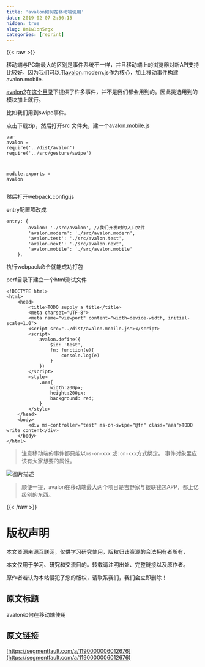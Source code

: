 ```yaml
---
title: 'avalon如何在移动端使用' 
date: 2019-02-07 2:30:15
hidden: true
slug: 8m1w1on5rgx
categories: [reprint]
---
```


{{< raw >}}

                    
<p>移动端与PC端最大的区别是事件系统不一样，并且移动端上的浏览器对新API支持比较好。因为我们可以用<a href="http://avalonjs.coding.me/" rel="nofollow noreferrer" target="_blank">avalon</a>.modern.js作为核心，加上移动事件构建avalon.mobile.</p>
<p><a href="http://avalonjs.coding.me/" rel="nofollow noreferrer" target="_blank">avalon2</a>在<a href="https://github.com/RubyLouvre/avalon/tree/master/src/gesture" rel="nofollow noreferrer" target="_blank">这个目录</a>下提供了许多事件，并不是我们都会用到的。因此挑选用到的模块加上就行。</p>
<p>比如我们用到swipe事件。</p>
<p>点击下载zip，然后打开src 文件夹，建一个avalon.mobile.js</p>
<div class="widget-codetool" style="display:none;">
      <div class="widget-codetool--inner">
      <span class="selectCode code-tool" data-toggle="tooltip" data-placement="top" title="" data-original-title="全选"></span>
      <span type="button" class="copyCode code-tool" data-toggle="tooltip" data-placement="top" data-clipboard-text="var avalon = require('../dist/avalon')
require('../src/gesture/swipe')

module.exports = avalon" title="" data-original-title="复制"></span>
      <span type="button" class="saveToNote code-tool" data-toggle="tooltip" data-placement="top" title="" data-original-title="放进笔记"></span>
      </div>
      </div><pre class="javascript hljs"><code class="javascript"><span class="hljs-keyword">var</span> avalon = <span class="hljs-built_in">require</span>(<span class="hljs-string">'../dist/avalon'</span>)
<span class="hljs-built_in">require</span>(<span class="hljs-string">'../src/gesture/swipe'</span>)

<span class="hljs-built_in">module</span>.exports = avalon</code></pre>
<p>然后打开webpack.config.js</p>
<p>entry配置项改成</p>
<div class="widget-codetool" style="display:none;">
      <div class="widget-codetool--inner">
      <span class="selectCode code-tool" data-toggle="tooltip" data-placement="top" title="" data-original-title="全选"></span>
      <span type="button" class="copyCode code-tool" data-toggle="tooltip" data-placement="top" data-clipboard-text="entry: {
        avalon: './src/avalon', //我们开发时的入口文件
        'avalon.modern': './src/avalon.modern',
        'avalon.test': './src/avalon.test',
        'avalon.next': './src/avalon.next',
        'avalon.mobile': './src/avalon.mobile'
    }," title="" data-original-title="复制"></span>
      <span type="button" class="saveToNote code-tool" data-toggle="tooltip" data-placement="top" title="" data-original-title="放进笔记"></span>
      </div>
      </div><pre class="hljs css"><code><span class="hljs-selector-tag">entry</span>: {
        <span class="hljs-attribute">avalon</span>: <span class="hljs-string">'./src/avalon'</span>, //我们开发时的入口文件
        <span class="hljs-string">'avalon.modern'</span>: <span class="hljs-string">'./src/avalon.modern'</span>,
        <span class="hljs-string">'avalon.test'</span>: <span class="hljs-string">'./src/avalon.test'</span>,
        <span class="hljs-string">'avalon.next'</span>: <span class="hljs-string">'./src/avalon.next'</span>,
        <span class="hljs-string">'avalon.mobile'</span>: <span class="hljs-string">'./src/avalon.mobile'</span>
    },</code></pre>
<p>执行webpack命令就能成功打包</p>
<p>perf目录下建立一个html测试文件</p>
<div class="widget-codetool" style="display:none;">
      <div class="widget-codetool--inner">
      <span class="selectCode code-tool" data-toggle="tooltip" data-placement="top" title="" data-original-title="全选"></span>
      <span type="button" class="copyCode code-tool" data-toggle="tooltip" data-placement="top" data-clipboard-text="<!DOCTYPE html>
<html>
    <head>
        <title>TODO supply a title</title>
        <meta charset=&quot;UTF-8&quot;>
        <meta name=&quot;viewport&quot; content=&quot;width=device-width, initial-scale=1.0&quot;>
        <script src=&quot;../dist/avalon.mobile.js&quot;></script>
        <script>
            avalon.define({
                $id: 'test',
                fn: function(e){
                    console.log(e)
                }
            })
        </script>
        <style>
            .aaa{
                width:200px;
                height:200px;
                background: red;
            }
        </style>
    </head>
    <body>
        <div ms-controller=&quot;test&quot; ms-on-swipe=&quot;@fn&quot; class=&quot;aaa&quot;>TODO write content</div>
    </body>
</html>" title="" data-original-title="复制"></span>
      <span type="button" class="saveToNote code-tool" data-toggle="tooltip" data-placement="top" title="" data-original-title="放进笔记"></span>
      </div>
      </div><pre class="xml hljs"><code class="html"><span class="hljs-meta">&lt;!DOCTYPE html&gt;</span>
<span class="hljs-tag">&lt;<span class="hljs-name">html</span>&gt;</span>
    <span class="hljs-tag">&lt;<span class="hljs-name">head</span>&gt;</span>
        <span class="hljs-tag">&lt;<span class="hljs-name">title</span>&gt;</span>TODO supply a title<span class="hljs-tag">&lt;/<span class="hljs-name">title</span>&gt;</span>
        <span class="hljs-tag">&lt;<span class="hljs-name">meta</span> <span class="hljs-attr">charset</span>=<span class="hljs-string">"UTF-8"</span>&gt;</span>
        <span class="hljs-tag">&lt;<span class="hljs-name">meta</span> <span class="hljs-attr">name</span>=<span class="hljs-string">"viewport"</span> <span class="hljs-attr">content</span>=<span class="hljs-string">"width=device-width, initial-scale=1.0"</span>&gt;</span>
        <span class="hljs-tag">&lt;<span class="hljs-name">script</span> <span class="hljs-attr">src</span>=<span class="hljs-string">"../dist/avalon.mobile.js"</span>&gt;</span><span class="undefined"></span><span class="hljs-tag">&lt;/<span class="hljs-name">script</span>&gt;</span>
        <span class="hljs-tag">&lt;<span class="hljs-name">script</span>&gt;</span><span class="javascript">
            avalon.define({
                <span class="hljs-attr">$id</span>: <span class="hljs-string">'test'</span>,
                <span class="hljs-attr">fn</span>: <span class="hljs-function"><span class="hljs-keyword">function</span>(<span class="hljs-params">e</span>)</span>{
                    <span class="hljs-built_in">console</span>.log(e)
                }
            })
        </span><span class="hljs-tag">&lt;/<span class="hljs-name">script</span>&gt;</span>
        <span class="hljs-tag">&lt;<span class="hljs-name">style</span>&gt;</span><span class="css">
            <span class="hljs-selector-class">.aaa</span>{
                <span class="hljs-attribute">width</span>:<span class="hljs-number">200px</span>;
                <span class="hljs-attribute">height</span>:<span class="hljs-number">200px</span>;
                <span class="hljs-attribute">background</span>: red;
            }
        </span><span class="hljs-tag">&lt;/<span class="hljs-name">style</span>&gt;</span>
    <span class="hljs-tag">&lt;/<span class="hljs-name">head</span>&gt;</span>
    <span class="hljs-tag">&lt;<span class="hljs-name">body</span>&gt;</span>
        <span class="hljs-tag">&lt;<span class="hljs-name">div</span> <span class="hljs-attr">ms-controller</span>=<span class="hljs-string">"test"</span> <span class="hljs-attr">ms-on-swipe</span>=<span class="hljs-string">"@fn"</span> <span class="hljs-attr">class</span>=<span class="hljs-string">"aaa"</span>&gt;</span>TODO write content<span class="hljs-tag">&lt;/<span class="hljs-name">div</span>&gt;</span>
    <span class="hljs-tag">&lt;/<span class="hljs-name">body</span>&gt;</span>
<span class="hljs-tag">&lt;/<span class="hljs-name">html</span>&gt;</span></code></pre>
<blockquote><p>注意移动端的事件都只能以<code>ms-on-xxx</code> 或<code>:on-xxx</code>方式绑定。 事件对象里应该有大家想要的属性。</p></blockquote>
<p><span class="img-wrap"><img data-src="/img/bVzokG" src="https://static.alili.tech/img/bVzokG" alt="图片描述" title="图片描述" style="cursor: pointer; display: inline;"></span></p>
<blockquote><p>顺便一提，avalon在移动端最大两个项目是吉野家与银联钱包APP，都上亿级别的东西。</p></blockquote>

                
{{< /raw >}}

# 版权声明
本文资源来源互联网，仅供学习研究使用，版权归该资源的合法拥有者所有，

本文仅用于学习、研究和交流目的。转载请注明出处、完整链接以及原作者。

原作者若认为本站侵犯了您的版权，请联系我们，我们会立即删除！

## 原文标题
avalon如何在移动端使用

## 原文链接
[https://segmentfault.com/a/1190000006012676](https://segmentfault.com/a/1190000006012676)


